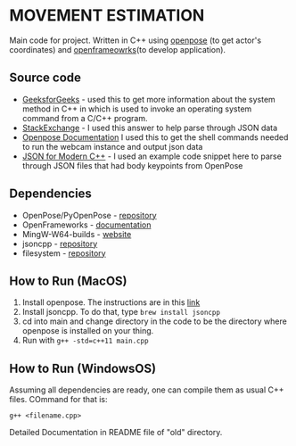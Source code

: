 # MOVEMENT ESTIMATION
Main code for project. Written in C++ using [openpose](https://github.com/CMU-Perceptual-Computing-Lab/openpose) (to get actor's coordinates) and [openframeowrks](https://openframeworks.cc/about/)(to develop application).


## Source code 
* [GeeksforGeeks](https://www.geeksforgeeks.org/system-call-in-c/) - used this to get more information about the system method in C++ in which is used to invoke an operating system command from a C/C++ program.
* [StackExchange](https://stackoverflow.com/a/47284656) - I used this answer to help parse through JSON data
* [Openpose Documentation](https://github.com/CMU-Perceptual-Computing-Lab/openpose/blob/master/doc/quick_start.md#quick-start) I used this to get the shell commands needed to run the webcam instance and output json data
* [JSON for Modern C++](https://github.com/nlohmann/json) - I used an example code snippet here to parse through JSON files that had body keypoints from OpenPose


## Dependencies
* OpenPose/PyOpenPose - [repository](https://github.com/CMU-Perceptual-Computing-Lab/openpose)
* OpenFrameworks - [documentation](https://openframeworks.cc/)
* MingW-W64-builds - [website](http://mingw-w64.org/doku.php/download/mingw-builds)
* jsoncpp - [repository](https://github.com/nlohmann/json)
* filesystem - [repository](https://github.com/gulrak/filesystem/)


## How to Run (MacOS)
1. Install openpose. The instructions are in this [link](https://github.com/CMU-Perceptual-Computing-Lab/openpose/blob/master/doc/installation.md)
2. Install jsoncpp. To do that, type ```brew install jsoncpp```
3. cd into main and change directory in the code to be the directory where openpose is installed on your thing.
4. Run with ```g++ -std=c++11 main.cpp ```


## How to Run (WindowsOS)

Assuming all dependencies are ready, one can compile them as usual C++ files. COmmand for that is:

```
g++ <filename.cpp>
```

Detailed Documentation in README file of "old" directory.